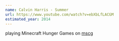 ```yaml
---
name: Calvin Harris - Summer
url: https://www.youtube.com/watch?v=ebXbLfLACGM
estimated_year: 2014
---
```


playing Minecraft Hunger Games on [mscg](https://mcgamer.net/)
